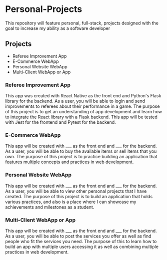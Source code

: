 # Personal-Projects
This repository will feature personal, full-stack, projects designed with the goal to increase my ability as a software developer

## Projects
* Referee Improvement App
* E-Commerce WebApp
* Personal Website WebApp
* Multi-Client WebApp or App


### Referee Improvement App
This app was created with React Native as the front end and Python's Flask library for the backend. As a user, you will be able to login and send improvements to referees about their performance in a game. The purpose of this project is to get an understanding of app development and learn how to integrate the React library with a Flask backend. This app will be tested with Jest for the frontend and Pytest for the backend.

### E-Commerce WebApp
This app will be created with ___ as the front end and ___ for the backend. As a user, you will be able to buy the available items or sell items that you own. The purpose of this project is to practice building an application that features multiple concepts and practices in web development.

### Personal Website WebApp
This app will be created with ___ as the front end and ___ for the backend. As a user, you will be able to view other personal projects that I have created. The purpose of this project is to build an application that holds various practices, and also is a place where I can showcase my achievements and milestones as a student.

### Multi-Client WebApp or App
This app will be created with ___ as the front end and ___ for the backend. As a user, you will be able to post the services you offer as well as find people who fit the services you need. The purpose of this to learn how to build an app with multiple users accessing it as well as combining multiple practices in web development.